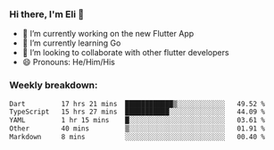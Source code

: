 ### Hi there, I'm Eli 👋
- 🔭 I’m currently working on the new Flutter App
- 🌱 I’m currently learning Go
- 🦄 I’m looking to collaborate with other flutter developers
- 😄 Pronouns: He/Him/His

### Weekly breakdown:
<!--START_SECTION:waka-->

```txt
Dart         17 hrs 21 mins  ████████████▒░░░░░░░░░░░░   49.52 %
TypeScript   15 hrs 27 mins  ███████████░░░░░░░░░░░░░░   44.09 %
YAML         1 hr 15 mins    █░░░░░░░░░░░░░░░░░░░░░░░░   03.61 %
Other        40 mins         ▒░░░░░░░░░░░░░░░░░░░░░░░░   01.91 %
Markdown     8 mins          ░░░░░░░░░░░░░░░░░░░░░░░░░   00.40 %
```

<!--END_SECTION:waka-->
